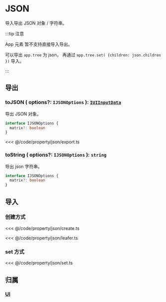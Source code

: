 # JSON

导入导出 JSON 对象 / 字符串。

:::tip 注意

App 元素 暂不支持直接导入导出。

可以导出 `app.tree` 为 json， 再通过 `app.tree.set( {children: json.children })` 导入。

:::

## 导出

### toJSON ( options?: `IJSONOptions` ): [`IUIInputData`](/api/interfaces/IUIInputData.md)

导出 JSON 对象。

```ts
interface IJSONOptions {
  matrix?: boolean
}
```

<<< @/code/property/json/export.ts

### toString ( options?: `IJSONOptions` ): `string`

导出 json 字符串。

```ts
interface IJSONOptions {
  matrix?: boolean
}
```

## 导入

### 创建方式

<<< @/code/property/json/create.ts

<<< @/code/property/json/leafer.ts

### set 方式

<<< @/code/property/json/set.ts

## 归属

### [UI](/reference/display/UI.md#导入导出)
